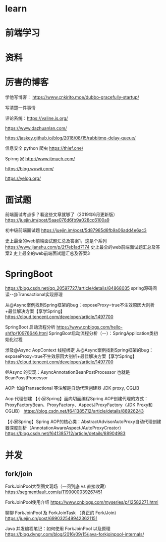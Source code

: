 # learn

# 前端学习

# 资料

# 厉害的博客


学他写博客：
https://www.cnkirito.moe/dubbo-gracefully-startup/

写清楚一件事情

评论系统：https://valine.js.org/

https://www.dazhuanlan.com/

https://jaskey.github.io/blog/2018/08/15/rabbitmq-delay-queue/

信息安全 python 爬虫
https://thief.one/

Spirng 家
http://www.itmuch.com/

https://blog.wuwii.com/

https://yelog.org/


# 面试题

前端面试考点多？看这些文章就够了（2019年6月更新版）
https://juejin.im/post/5aae076d6fb9a028cc6100a9

初中级前端面试题
https://juejin.im/post/5d87985d6fb9a06add4e6ac3

史上最全的web前端面试题汇总及答案1，这是个系列
https://www.jianshu.com/p/2f7eb1ad7174
史上最全的web前端面试题汇总及答案2
史上最全的web前端面试题汇总及答案3

# SpringBoot

https://blog.csdn.net/qq_20597727/article/details/84868035
spring源码阅读--@Transactional实现原理

从@Async案例找到Spring框架的bug：exposeProxy=true不生效原因大剖析+最佳解决方案【享学Spring】
https://cloud.tencent.com/developer/article/1497700


SpringBoot 启动流程分析
https://www.cnblogs.com/hello-shf/p/10976646.html
SpringBoot启动流程分析（一）：SpringApplication类初始化过程


涉及@Async AopContext 线程绑定
从@Async案例找到Spring框架的bug：exposeProxy=true不生效原因大剖析+最佳解决方案【享学Spring】
https://cloud.tencent.com/developer/article/1497700


@Async 的实现：AsyncAnnotationBeanPostProcessor  也就是 BeanPosstProcessor


AOP: 如@Transactional 等注解是自动代理创建器 JDK proxy, CGLIB


Aop 代理创建
【小家Spring】面向切面编程Spring AOP创建代理的方式：ProxyFactoryBean、ProxyFactory、AspectJProxyFactory（JDK Proxy和CGLIB）
https://blog.csdn.net/f641385712/article/details/88926243

【小家Spring】Spring AOP的核心类：AbstractAdvisorAutoProxy自动代理创建器深度剖析（AnnotationAwareAspectJAutoProxyCreator）
https://blog.csdn.net/f641385712/article/details/88904983 

# 并发

## fork/join

ForkJoinPool大型图文现场（一阅到底 vs 直接收藏）
https://segmentfault.com/a/1190000039267451

ForkJoinPool使用介绍
https://www.cnblogs.com/myseries/p/12582271.html

聊聊 ForkJoinPool 及 ForkJoinTask （真正的 Fork/Join）
https://juejin.cn/post/6990325499423621151

Java 并发编程笔记：如何使用 ForkJoinPool 以及原理
https://blog.dyngr.com/blog/2016/09/15/java-forkjoinpool-internals/












